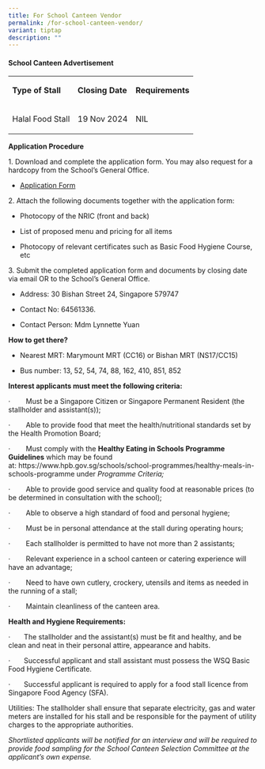 ```yaml
---
title: For School Canteen Vendor
permalink: /for-school-canteen-vendor/
variant: tiptap
description: ""
---
```

<h4><strong>School Canteen Advertisement</strong></h4>
<table style="minWidth: 75px">
<colgroup>
<col>
<col>
<col>
</colgroup>
<tbody>
<tr>
<td rowspan="1" colspan="1">
<p><strong>Type of Stall</strong>
</p>
</td>
<td rowspan="1" colspan="1">
<p><strong>Closing Date</strong>
</p>
</td>
<td rowspan="1" colspan="1">
<p><strong>Requirements</strong>
</p>
</td>
</tr>
<tr>
<td rowspan="1" colspan="1">
<p>Halal Food Stall</p>
</td>
<td rowspan="1" colspan="1">
<p>19 Nov 2024</p>
</td>
<td rowspan="1" colspan="1">
<p>NIL</p>
</td>
</tr>
</tbody>
</table>
<p><strong>Application Procedure</strong>
</p>
<p>1. Download and complete the application form. You may also request for
a hardcopy from the School’s General Office.</p>
<ul data-tight="true" class="tight">
<li>
<p><a href="Application%20for%20Canteen%20Stall-FormBF7.pdf" rel="noopener noreferrer nofollow" target="_blank">Application Form</a>
</p>
</li>
</ul>
<p>2. Attach the following documents together with the application form:</p>
<ul data-tight="true" class="tight">
<li>
<p>Photocopy of the NRIC (front and back)</p>
</li>
<li>
<p>List of proposed menu and pricing for all items</p>
</li>
<li>
<p>Photocopy of relevant certificates such as Basic Food Hygiene Course,
etc</p>
</li>
</ul>
<p>3. Submit the completed application form and documents by closing date
via email OR to the School’s General Office.</p>
<ul data-tight="true" class="tight">
<li>
<p>Address: 30 Bishan Street 24, Singapore 579747</p>
</li>
<li>
<p>Contact No: 64561336.</p>
</li>
<li>
<p>Contact Person: Mdm Lynnette Yuan</p>
</li>
</ul>
<p><strong>How to get there?</strong>
</p>
<ul data-tight="true" class="tight">
<li>
<p>Nearest MRT: Marymount MRT (CC16) or Bishan MRT (NS17/CC15)</p>
</li>
<li>
<p>Bus number: 13, 52, 54, 74, 88, 162, 410, 851, 852</p>
</li>
</ul>
<p><strong>Interest applicants must meet the following criteria:</strong>
</p>
<p>·&nbsp;&nbsp;&nbsp;&nbsp;&nbsp;&nbsp;&nbsp; Must be a Singapore Citizen
or Singapore Permanent Resident (the stallholder and assistant(s));</p>
<p>·&nbsp;&nbsp;&nbsp;&nbsp;&nbsp;&nbsp;&nbsp; Able to provide food that
meet the health/nutritional standards set by the Health Promotion Board;</p>
<p>·&nbsp;&nbsp;&nbsp;&nbsp;&nbsp;&nbsp;&nbsp; Must comply with the&nbsp;<strong>Healthy Eating in Schools Programme Guidelines</strong>&nbsp;which
may be found at:&nbsp;<a rel="noopener noreferrer nofollow" target="_blank">https://www.hpb.gov.sg/schools/school-programmes/healthy-meals-in-schools-programme</a>&nbsp;under&nbsp;<em>Programme Criteria;</em>
</p>
<p>·&nbsp;&nbsp;&nbsp;&nbsp;&nbsp;&nbsp;&nbsp; Able to provide good service
and quality food at reasonable prices (to be determined in consultation
with the school);</p>
<p>·&nbsp;&nbsp;&nbsp;&nbsp;&nbsp;&nbsp;&nbsp; Able to observe a high standard
of food and personal hygiene;</p>
<p>·&nbsp;&nbsp;&nbsp;&nbsp;&nbsp;&nbsp;&nbsp; Must be in personal attendance
at the stall during operating hours;</p>
<p>·&nbsp;&nbsp;&nbsp;&nbsp;&nbsp;&nbsp;&nbsp; Each stallholder is permitted
to have not more than 2 assistants;</p>
<p>·&nbsp;&nbsp;&nbsp;&nbsp;&nbsp;&nbsp;&nbsp; Relevant experience in a school
canteen or catering experience will have an advantage;</p>
<p>·&nbsp;&nbsp;&nbsp;&nbsp;&nbsp;&nbsp;&nbsp; Need to have own cutlery,
crockery, utensils and items as needed in the running of a stall;</p>
<p>·&nbsp;&nbsp;&nbsp;&nbsp;&nbsp;&nbsp;&nbsp; Maintain cleanliness of the
canteen area.</p>
<p><strong>Health and Hygiene Requirements:</strong>
</p>
<p>·&nbsp;&nbsp;&nbsp;&nbsp;&nbsp;&nbsp; The stallholder and the assistant(s)
must be fit and healthy, and be clean and neat in their personal attire,
appearance and habits.</p>
<p>·&nbsp;&nbsp;&nbsp;&nbsp;&nbsp;&nbsp; Successful applicant and stall assistant
must possess the WSQ Basic Food Hygiene Certificate.</p>
<p>·&nbsp;&nbsp;&nbsp;&nbsp;&nbsp;&nbsp; Successful applicant is required
to apply for a food stall licence from Singapore Food Agency (SFA).</p>
<p>Utilities: The stallholder shall ensure that separate electricity, gas
and water meters are installed for his stall and be responsible for the
payment of utility charges to the appropriate authorities.</p>
<p><em>Shortlisted applicants will be notified for an interview and will be required to provide food sampling for the School Canteen Selection Committee at the applicant’s own expense.</em>
</p>